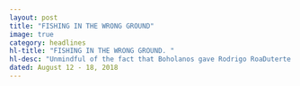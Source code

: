 ```yaml
---
layout: post
title: "FISHING IN THE WRONG GROUND"
image: true
category: headlines
hl-title: "FISHING IN THE WRONG GROUND. "
hl-desc: "Unmindful of the fact that Boholanos gave Rodrigo RoaDuterte a demanding lead over his contenders in the 2016 presidential elections, Sen. Bam Aquino (with mic), a remnant of the Liberal Party (LP), was met with a stony silence when he visited the city last Thursday. Photo above shows a handful of vendors at the City Central Market listened to his discourse against the TRAIN Law. The following day, he continued his castigation against the Duterte administration during the weekly program, “Kita ugangGobernador. (Photo: LEO UDTOHAN)"
dated: August 12 - 18, 2018
---
```

